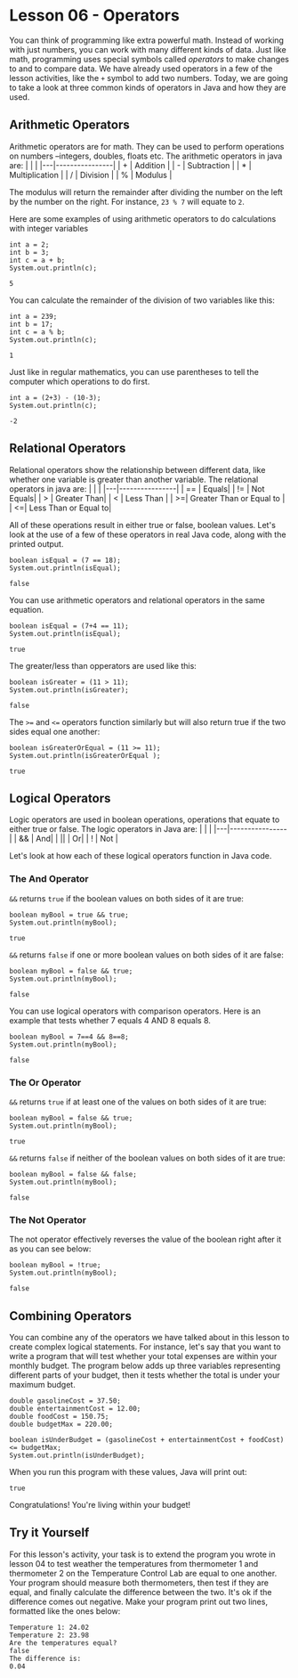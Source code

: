 # Lesson 06 - Operators

You can think of programming like extra powerful math. Instead of working with just numbers, you can work with many different kinds of data. Just like math, programming uses special symbols called *operators* to make changes to and to compare data. We have already used operators in a few of the lesson activities, like the ```+``` symbol to add two numbers. Today, we are going to take a look at three common kinds of operators in Java and how they are used.


## Arithmetic Operators
Arithmetic operators are for math. They can be used to perform operations on numbers –integers, doubles, floats etc. The arithmetic operators in java are:
|   |                |
|---|----------------|
| + | Addition       |
| - | Subtraction    |
| * | Multiplication |
| / | Division       |
| % | Modulus        |

The modulus will return the remainder after dividing the number on the left by the number on the right. For instance, ```23 % 7``` will equate to ```2```.

Here are some examples of using arithmetic operators to do calculations with integer variables
```
int a = 2;
int b = 3;
int c = a + b;
System.out.println(c);
```
```
5
```
You can calculate the remainder of the division of two variables like this:
```
int a = 239;
int b = 17;
int c = a % b;
System.out.println(c);
```
```
1
```
Just like in regular mathematics, you can use parentheses to tell the computer which operations to do first.
```
int a = (2+3) - (10-3);
System.out.println(c);
```
```
-2
```

## Relational Operators
Relational operators show the relationship between different data, like whether one variable is greater than another variable. The relational operators in java are:
|   |                |
|---|----------------|
| == | Equals|
| != | Not Equals|
| > | Greater Than|
| < | Less Than |
| >=| Greater Than or Equal to |
| <=| Less Than or Equal to|

All of these operations result in either true or false, boolean values. Let's look at the use of a few of these operators in real Java code, along with the printed output.

```
boolean isEqual = (7 == 18);
System.out.println(isEqual);
```
```
false
```
You can use arithmetic operators and relational operators in the same equation.
```
boolean isEqual = (7+4 == 11);
System.out.println(isEqual);
```
```
true
```
The greater/less than opperators are used like this:
```
boolean isGreater = (11 > 11);
System.out.println(isGreater);
```
```
false
```
The ```>=``` and ```<=``` operators function similarly but will also return true if the two sides equal one another:
```
boolean isGreaterOrEqual = (11 >= 11);
System.out.println(isGreaterOrEqual );
```
```
true
```

## Logical Operators
Logic operators are used in boolean operations, operations that equate to either true or false. The logic operators in Java are:
|   |                |
|---|----------------|
| && | And|
| \|\| | Or|
| ! |  Not | 

Let's look at how each of these logical operators function in Java code.

### The And Operator

```&&``` returns ```true``` if the boolean values on both sides of it are true:
```
boolean myBool = true && true;
System.out.println(myBool);
```
```
true
```
 ```&&```  returns ```false``` if one or more boolean values on both sides of it are false:
```
boolean myBool = false && true;
System.out.println(myBool);
```
```
false
```
You can use logical operators with comparison operators. Here is an example that tests whether 7 equals 4 AND 8 equals 8.

```
boolean myBool = 7==4 && 8==8;
System.out.println(myBool);
```
```
false
```

### The Or Operator

```&&``` returns ```true``` if at least one of the values on both sides of it are true:
```
boolean myBool = false && true;
System.out.println(myBool);
```
```
true
```
 ```&&```  returns ```false``` if neither of the boolean values on both sides of it are true:
```
boolean myBool = false && false;
System.out.println(myBool);
```
```
false
```

### The Not Operator

The not operator effectively reverses the value of the boolean right after it as you can see below:
```
boolean myBool = !true;
System.out.println(myBool);
```
```
false
```

## Combining Operators
You can combine any of the operators we have talked about in this lesson to create complex logical statements. For instance, let's say that you want to write a program that will test whether your total expenses are within your monthly budget. The program below adds up three variables representing different parts of your budget, then it tests whether the total is under your maximum budget.
```
double gasolineCost = 37.50;
double entertainmentCost = 12.00;
double foodCost = 150.75;
double budgetMax = 220.00;

boolean isUnderBudget = (gasolineCost + entertainmentCost + foodCost) <= budgetMax;
System.out.println(isUnderBudget);
```
When you run this program with these values, Java will print out:
```
true
```
Congratulations! You're living within your budget!

## Try it Yourself
For this lesson's activity, your task is to extend the program you wrote in lesson 04 to test weather the temperatures from thermometer 1 and thermometer 2 on the Temperature Control Lab are equal to one another. Your program should measure both thermometers, then test if they are equal, and finally calculate the difference between the two. It's ok if the difference comes out negative. Make your program print out two lines, formatted like the ones below:
```
Temperature 1: 24.02
Temperature 2: 23.98
Are the temperatures equal?
false
The difference is:
0.04
```
